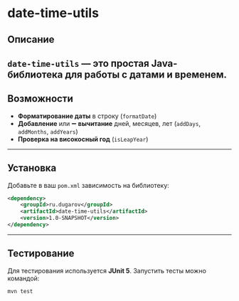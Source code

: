 # date-time-utils

## Описание
`date-time-utils` — это простая Java-библиотека для работы с датами и временем. 
---

## Возможности
- **Форматирование даты** в строку (`formatDate`)
- **Добавление** или ➖ **вычитание** дней, месяцев, лет (`addDays`, `addMonths`, `addYears`)
- **Проверка на високосный год** (`isLeapYear`)

---

## Установка
Добавьте в ваш `pom.xml` зависимость на библиотеку:

```xml
<dependency>
    <groupId>ru.dugarov</groupId>
    <artifactId>date-time-utils</artifactId>
    <version>1.0-SNAPSHOT</version>
</dependency>
```

---

## Тестирование
Для тестирования используется **JUnit 5**. Запустить тесты можно командой:

```sh
mvn test
```